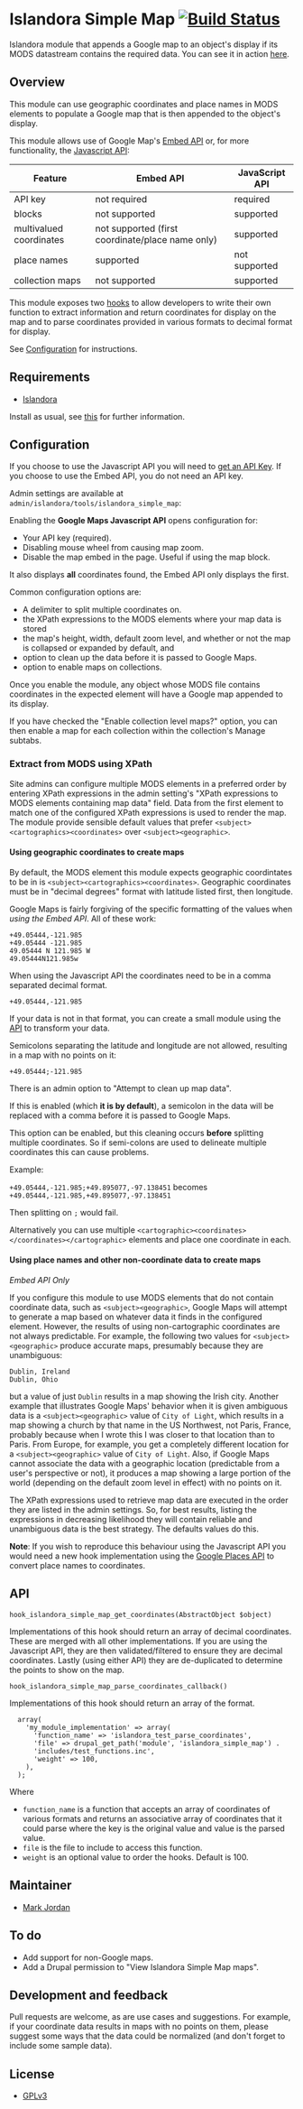 # Islandora Simple Map [![Build Status](https://travis-ci.org/mjordan/islandora_datastream_crud.png?branch=7.x)](https://travis-ci.org/mjordan/islandora_simple_map.png?branch=7.x)

Islandora module that appends a Google map to an object's display if its MODS datastream contains the required data. You can see it in action [here](http://digital.lib.sfu.ca/pfp-980/buffalo-stanley-park-vancouver-bc).

## Overview

This module can use geographic coordinates and place names in MODS elements to populate a Google map that is then appended to the object's display.

This module allows use of Google Map's [Embed API](https://developers.google.com/maps/documentation/embed/) or, for more functionality, the [Javascript API](https://developers.google.com/maps/documentation/javascript/):

Feature | Embed API | JavaScript API
--- | --- | ---
API key | not required | required
blocks | not supported | supported
multivalued coordinates | not supported (first coordinate/place name only) | supported
place names | supported | not supported
collection maps | not supported | supported

This module exposes two [hooks](#api) to allow developers to write their own function to extract information and return coordinates for display on the map
and to parse coordinates provided in various formats to decimal format for display.

See [Configuration](#configuration) for instructions.

## Requirements

* [Islandora](https://github.com/Islandora/islandora)

Install as usual, see [this](https://drupal.org/documentation/install/modules-themes/modules-7) for further information.

## Configuration

If you choose to use the Javascript API you will need to [get an API Key](https://developers.google.com/maps/documentation/javascript/get-api-key). If you choose to use the Embed API, you do not need an API key.

Admin settings are available at `admin/islandora/tools/islandora_simple_map`:

Enabling the **Google Maps Javascript API** opens configuration for:

* Your API key (required).
* Disabling mouse wheel from causing map zoom.
* Disable the map embed in the page. Useful if using the map block.

It also displays **all** coordinates found, the Embed API only displays the first.

Common configuration options are:

* A delimiter to split multiple coordinates on.
* the XPath expressions to the MODS elements where your map data is stored
* the map's height, width, default zoom level, and whether or not the map is collapsed or expanded by default, and
* option to clean up the data before it is passed to Google Maps.
* option to enable maps on collections.

Once you enable the module, any object whose MODS file contains coordinates in the expected element will have a Google map appended to its display.

If you have checked the "Enable collection level maps?" option, you can then enable a map for each collection within the collection's Manage subtabs.

### Extract from MODS using XPath

Site admins can configure multiple MODS elements in a preferred order by entering XPath expressions in the admin setting's "XPath expressions to MODS elements containing map data" field. Data from the first element to match one of the configured XPath expressions is used to render the map. The module provide sensible default values that prefer `<subject><cartographics><coordinates>` over `<subject><geographic>`.

#### Using geographic coordinates to create maps

By default, the MODS element this module expects geographic coordintates to be in is `<subject><cartographics><coordinates>`. Geographic coordinates must be in "decimal degrees" format with latitude listed first, then longitude.

Google Maps is fairly forgiving of the specific formatting of the values when _using the Embed API_. All of these work:

```
+49.05444,-121.985
+49.05444 -121.985
49.05444 N 121.985 W
49.05444N121.985w
```

When using the Javascript API the coordinates need to be in a comma separated decimal format. 
```
+49.05444,-121.985
```

If your data is not in that format, you can create a small module using the [API](#api) to transform your data.

Semicolons separating the latitude and longitude are not allowed, resulting in a map with no points on it:

```
+49.05444;-121.985
```

There is an admin option to "Attempt to clean up map data".

If this is enabled (which **it is by default**), a semicolon in the data will be replaced with a comma before it is passed to Google Maps.

This option can be enabled, but this cleaning occurs **before** splitting multiple coordinates. 
So if semi-colons are used to delineate multiple coordinates this can cause problems.

Example:

`+49.05444,-121.985;+49.895077,-97.138451`
becomes
`+49.05444,-121.985,+49.895077,-97.138451`

Then splitting on `;` would fail.

Alternatively you can use multiple `<cartographic><coordinates></coordinates></cartographic>` elements and
place one coordinate in each.

#### Using place names and other non-coordinate data to create maps

_Embed API Only_

If you configure this module to use MODS elements that do not contain coordinate data, such as `<subject><geographic>`, Google Maps will attempt to generate a map based on whatever data it finds in the configured element. However, the results of using non-cartographic coordinates are not always predictable. For example, the following two values for `<subject><geographic>` produce accurate maps, presumably because they are unambiguous:

```
Dublin, Ireland
Dublin, Ohio
```

but a value of just `Dublin` results in a map showing the Irish city. Another example that illustrates Google Maps' behavior when it is given ambiguous data is a `<subject><geographic>` value of `City of Light`, which results in a map showing a church by that name in the US Northwest, not Paris, France, probably because when I wrote this I was closer to that location than to Paris. From Europe, for example, you get a completely different location for a `<subject><geographic>` value of `City of Light`. Also, if Google Maps cannot associate the data with a geographic location (predictable from a user's perspective or not), it produces a map showing a large portion of the world (depending on the default zoom level in effect) with no points on it.

The XPath expressions used to retrieve map data are executed in the order they are listed in the admin settings. So, for best results, listing the expressions in decreasing likelihood they will contain reliable and unambiguous data is the best strategy. The defaults values do this.

**Note**: If you wish to reproduce this behaviour using the Javascript API you would need a new hook implementation using the 
[Google Places API](https://developers.google.com/places/) to convert place names to coordinates.

## API

`hook_islandora_simple_map_get_coordinates(AbstractObject $object)`

Implementations of this hook should return an array of decimal coordinates. 
These are merged with all other implementations. 
If you are using the Javascript API, they are then validated/filtered to ensure they are decimal coordinates.
Lastly (using either API) they are de-duplicated to determine the points to show on the map.

`hook_islandora_simple_map_parse_coordinates_callback()`

Implementations of this hook should return an array of the format.
```
  array(
    'my_module_implementation' => array(
      'function_name' => 'islandora_test_parse_coordinates',
      'file' => drupal_get_path('module', 'islandora_simple_map') .
      'includes/test_functions.inc',
      'weight' => 100,
    ),
  );
```
Where
* `function_name` is a function that accepts an array of coordinates of various formats and returns an associative 
array of coordinates that it could parse where the key is the original value and value is the parsed value.
* `file` is the file to include to access this function.
* `weight` is an optional value to order the hooks. Default is 100. 
## Maintainer

* [Mark Jordan](https://github.com/mjordan)

## To do

* Add support for non-Google maps.
* Add a Drupal permission to "View Islandora Simple Map maps".

## Development and feedback

Pull requests are welcome, as are use cases and suggestions. For example, if your coordinate data results in maps with no points on them, please suggest some ways that the data could be normalized (and don't forget to include some sample data).

## License

* [GPLv3](http://www.gnu.org/licenses/gpl-3.0.txt)
